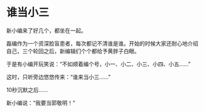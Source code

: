 # 谁当小三

新小编来了好几个，都坐在一起。 

磊编作为一个资深脸盲患者，每次都记不清谁是谁。开始的时候大家还耐心地介绍自己，三个轮回之后，新编辑们个个都给予黄胖子白眼。 

于是有小编开玩笑说：“不如顺着编个号，小一、小二、小三、小四、小五……” 

这时，只听旁边悠悠传来：“谁来当小三……” 

10秒沉默之后…… 

新小编说：“我要当郭敬明！”